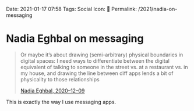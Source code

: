 Date: 2021-01-17 07:58
Tags: Social
Icon: 🔗
Permalink: /2021/nadia-on-messaging

# Nadia Eghbal on messaging

> Or maybe it’s about drawing (semi-arbitrary) physical boundaries in digital spaces: I need ways to differentiate between the digital equivalent of talking to someone in the street vs. at a restaurant vs. in my house, and drawing the line between diff apps lends a bit of physicality to those relationships
> 
> [Nadia Eghbal, 2020–12–09](https://nadiaeghbal.com/notes/)

This is exactly the way I use messaging apps.

